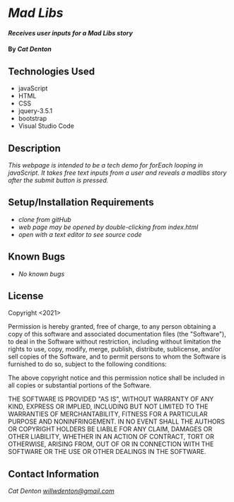 # _Mad Libs_

#### _Receives user inputs for a Mad Libs story_

#### By _**Cat Denton**_

## Technologies Used

* javaScript
* HTML
* CSS
* jquery-3.5.1
* bootstrap
* Visual Studio Code


## Description

_This webpage is intended to be a tech demo for forEach looping in javaScript. It takes free text inputs from a user and reveals a madlibs story after the submit button is pressed._

## Setup/Installation Requirements

* _clone from gitHub_
* _web page may be opened by double-clicking from index.html_
* _open with a text editor to see source code_

## Known Bugs

* _No known bugs_

## License

Copyright <2021> <Cat Denton>

Permission is hereby granted, free of charge, to any person obtaining a copy of this software and associated documentation files (the "Software"), to deal in the Software without restriction, including without limitation the rights to use, copy, modify, merge, publish, distribute, sublicense, and/or sell copies of the Software, and to permit persons to whom the Software is furnished to do so, subject to the following conditions:

The above copyright notice and this permission notice shall be included in all copies or substantial portions of the Software.

THE SOFTWARE IS PROVIDED "AS IS", WITHOUT WARRANTY OF ANY KIND, EXPRESS OR IMPLIED, INCLUDING BUT NOT LIMITED TO THE WARRANTIES OF MERCHANTABILITY, FITNESS FOR A PARTICULAR PURPOSE AND NONINFRINGEMENT. IN NO EVENT SHALL THE AUTHORS OR COPYRIGHT HOLDERS BE LIABLE FOR ANY CLAIM, DAMAGES OR OTHER LIABILITY, WHETHER IN AN ACTION OF CONTRACT, TORT OR OTHERWISE, ARISING FROM, OUT OF OR IN CONNECTION WITH THE SOFTWARE OR THE USE OR OTHER DEALINGS IN THE SOFTWARE.



## Contact Information

_Cat Denton <willwdenton@gmail.com>_